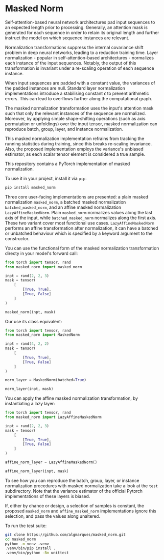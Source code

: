 
# Masked Norm

Self-attention-based neural network architectures pad input sequences to an
expected length prior to processing. Generally, an attention mask is generated
for each sequence in order to retain its original length and further instruct
the model on which sequence instances are relevant.

Normalization transformations suppress the internal covariance shift problem
in deep neural networks, leading to a reduction training time. Layer
normalization - popular in self-attention-based architectures - normalizes
each instance of the input sequences. Notably, the output of this
transformation is invariant under a re-scaling operation of each sequence
instance.

When input sequences are padded with a constant value, the variances of the
padded instances are null. Standard layer normalization implementations
introduce a stabilising constant $\epsilon$ to prevent arithmetic errors.
This can lead to overflows further along the computational graph.

The masked normalization transformation uses the input's attention mask such
that only the relevant instances of the sequence are normalized. Moreover, by
applying simple shape-shifting operations (such as axis permutation or
unfoldings) over the input tensor, masked normalization can reproduce batch,
group, layer, and instance normalization.

This masked normalization implementation refrains from tracking the running
statistics during training, since this breaks re-scaling invariance. Also, the
proposed implementation employs the variance's unbiased estimator, as each
scalar tensor element is considered a true sample.

This repository contains a PyTorch implementation of masked normalization.

To use it in your project, install it via `pip`:

```bash
pip install masked_norm
```

Three core user-facing implementations are presented: a plain masked
normalization `masked_norm`, a batched masked normalization
`batched_masked_norm`, and an affine masked normalization
`LazyAffineMaskedNorm`. Plain `masked_norm` normalizes values along the last
axis of the input, while `batched_masked_norm` normalizes along the first
axis. These two variant cover most functional use cases.
`LazyAffineMaskedNorm` performs an affine transformation after normalization,
it can have a batched or unbatched behaviour which is specified by a keyword
argument to the constructor.

You can use the functional form of the masked normalization transformation
directy in your model's forward call:

```python
from torch import tensor, rand
from masked_norm import masked_norm

inpt = rand(2, 2, 3)
mask = tensor(
    [
        [True, True],
        [True, False]
    ]
)

masked_norm(inpt, mask)
```

Our use its class equivalent:

```python
from torch import tensor, rand
from masked_norm import MaskedNorm

inpt = rand(4, 2, 2)
mask = tensor(
    [
        [True, True],
        [True, False]
    ]
)

norm_layer = MaskedNorm(batched=True)

norm_layer(inpt, mask)
```

You can apply the affine masked normalization transformation, by instantiating
a lazy layer:

```python
from torch import tensor, rand
from masked_norm import LazyAffineMaskedNorm

inpt = rand(2, 2, 3)
mask = tensor(
    [
        [True, True],
        [True, False]
    ]
)

affine_norm_layer = LazyAffineMaskedNorm()

affine_norm_layer(inpt, mask)
```

To see how you can reproduce the batch, group, layer, or instance
normalization procedures with masked normalization take a look at the `test`
subdirectory. Note that the variance estimator of the official Pytorch
implementations of these layers is biased.

If, either by chance or design, a selection of samples is constant, the
proposed `masked_norm` and `affine_masked_norm` implementations ignore
this selection, and pass the values along unaltered.

To run the test suite:

```bash
git clone https://github.com/algmarques/masked_norm.git
cd masked_norm
python -m venv .venv
.venv/bin/pip install .
.venv/bin/python -Bm unittest
```
